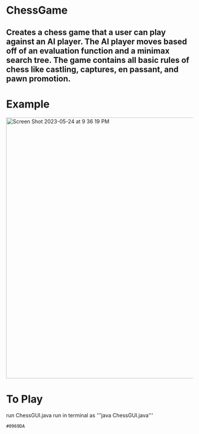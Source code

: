 # ChessGame 
## Creates a chess game that a user can play against an AI player. The AI player moves based off of an evaluation function and a minimax search tree. The game contains all basic rules of chess like castling, captures, en passant, and pawn promotion. 

# Example
<img width="703" alt="Screen Shot 2023-05-24 at 9 36 19 PM" src="https://github.com/maxharsh03/ChessGame/assets/82282926/cd3d1b65-33a6-4c7d-b8b2-987077e9f59e">

# To Play
run ChessGUI.java 
run in terminal as '''java ChessGUI.java'''

`#0969DA`	
